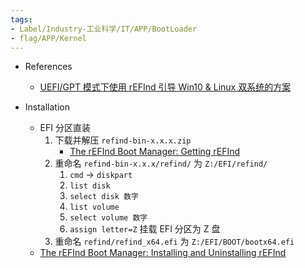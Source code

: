 ```yaml
---
tags:
- Label/Industry-工业科学/IT/APP/BootLoader
- flag/APP/Kernel
---
```


- References
    - [UEFI/GPT 模式下使用 rEFInd 引导 Win10 & Linux 双系统的方案](https://altairwei.github.io/2018/10/31/win-linux-dual-system/)

- Installation
    - EFI 分区直装
        1. 下载并解压 `refind-bin-x.x.x.zip`
            - [The rEFInd Boot Manager: Getting rEFInd](http://www.rodsbooks.com/refind/getting.html)
        2. 重命名 `refind-bin-x.x.x/refind/` 为 `Z:/EFI/refind/`
            1. `cmd` -> `diskpart`
            2. `list disk`
            3. `select disk 数字`
            4. `list volume`
            5. `select volume 数字`
            6. `assign letter=Z` 挂载 EFI 分区为 Z 盘
        3. 重命名 `refind/refind_x64.efi` 为 `Z:/EFI/BOOT/bootx64.efi`
    - [The rEFInd Boot Manager: Installing and Uninstalling rEFInd](http://www.rodsbooks.com/refind/installing.html)
